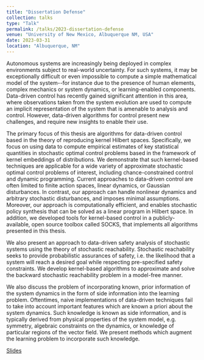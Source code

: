 ```yaml
---
title: "Dissertation Defense"
collection: talks
type: "Talk"
permalink: /talks/2023-dissertation-defense
venue: "University of New Mexico, Albuquerque NM, USA"
date: 2023-03-31
location: "Albuquerque, NM"
---
```


Autonomous systems are increasingly being deployed in complex environments subject to real-world uncertainty. For such systems, it may be exceptionally difficult or even impossible to compute a simple mathematical model of the system--for instance due to the presence of human elements, complex mechanics or system dynamics, or learning-enabled components. Data-driven control has recently gained significant attention in this area, where observations taken from the system evolution are used to compute an implicit representation of the system that is amenable to analysis and control. However, data-driven algorithms for control present new challenges, and require new insights to enable their use.
    
The primary focus of this thesis are algorithms for data-driven control based in the theory of reproducing kernel Hilbert spaces. Specifically, we focus on using data to compute empirical estimates of key statistical quantities in stochastic optimal control problems based in the framework of kernel embeddings of distributions. We demonstrate that such kernel-based techniques are applicable for a wide variety of approximate stochastic optimal control problems of interest, including chance-constrained control and dynamic programming. Current approaches to data-driven control are often limited to finite action spaces, linear dynamics, or Gaussian disturbances. In contrast, our approach can handle nonlinear dynamics and arbitrary stochastic disturbances, and imposes minimal assumptions. Moreover, our approach is computationally efficient, and enables stochastic policy synthesis that can be solved as a linear program in Hilbert space. In addition, we developed tools for kernel-based control in a publicly-available, open source toolbox called SOCKS, that implements all algorithms presented in this thesis. 
    
We also present an approach to data-driven safety analysis of stochastic systems using the theory of stochastic reachability. Stochastic reachability seeks to provide probabilistic assurances of safety, i.e. the likelihood that a system will reach a desired goal while respecting pre-specified safety constraints. We develop kernel-based algorithms to approximate and solve the backward stochastic reachability problem in a model-free manner. 

We also discuss the problem of incorporating known, prior information of the system dynamics in the form of side information into the learning problem. Oftentimes, naive implementations of data-driven techniques fail to take into account important features which are known a priori about the system dynamics. Such knowledge is known as side information, and is typically derived from physical properties of the system model, e.g. symmetry, algebraic constraints on the dynamics, or knowledge of particular regions of the vector field. We present methods which augment the learning problem to incorporate such knowledge.

[Slides](http://ajthor.github.io/files/adam_thorpe_dissertation_defense.pdf)
